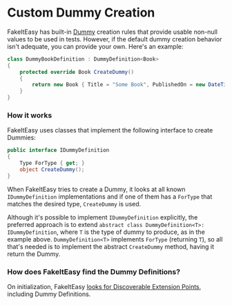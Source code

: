 # Custom Dummy Creation

FakeItEasy has built-in [Dummy](dummies.md) creation rules that
provide usable non-null values to be used in tests. However, if the
default dummy creation behavior isn't adequate, you can provide your
own. Here's an example:

```csharp
class DummyBookDefinition : DummyDefinition<Book>
{
    protected override Book CreateDummy()
    {
        return new Book { Title = "Some Book", PublishedOn = new DateTime(2000, 1, 1) };
    }
}
```

### How it works

FakeItEasy uses classes that implement the following interface to
create Dummies:

```csharp
public interface IDummyDefinition
{
    Type ForType { get; }
    object CreateDummy();
}
```

When FakeItEasy tries to create a Dummy, it looks at all known
`IDummyDefinition` implementations and if one of them has a `ForType`
that matches the desired type, `CreateDummy` is used.

Although it's possible to implement `IDummyDefinition` explicitly, the
preferred approach is to extend `abstract class DummyDefinition<T>:
IDummyDefinition`, where `T` is the type of dummy to produce, as in
the example above. `DummyDefinition<T>` implements `ForType`
(returning `T`), so all that's needed is to implement the abstract
`CreateDummy` method, having it return the Dummy.

### How does FakeItEasy find the Dummy Definitions?

On initialization, FakeItEasy
[looks for Discoverable Extension Points](scanning-for-extension-points.md),
including Dummy Definitions.
